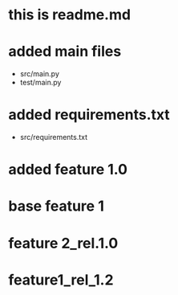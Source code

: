# this is readme.md
# added main files
 * src/main.py
 * test/main.py
 # added requirements.txt
  * src/requirements.txt
  # added feature 1.0
  # base feature 1
  # feature 2_rel.1.0

# feature1_rel_1.2